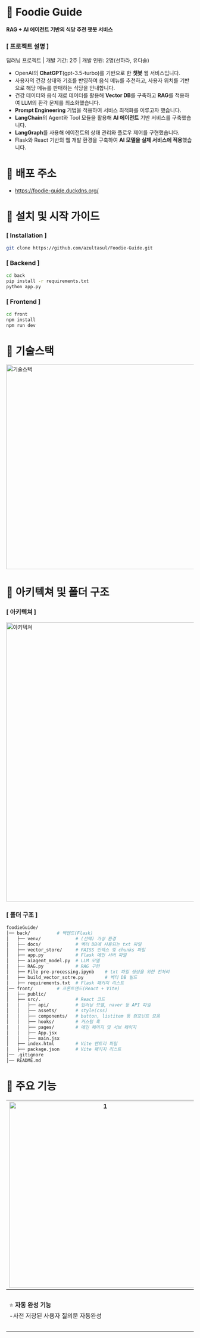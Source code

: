 # 📍 Foodie Guide

**RAG + AI 에이전트 기반의 식당 추천 챗봇 서비스**

### [ 프로젝트 설명 ]

딥러닝 프로젝트 | 개발 기간: 2주 | 개발 인원: 2명(선하라, 유다솔)

- OpenAI의 **ChatGPT**(gpt-3.5-turbo)를 기반으로 한 **챗봇** 웹 서비스입니다.
- 사용자의 건강 상태와 기호를 반영하여 음식 메뉴를 추천하고, 사용자 위치를 기반으로 해당 메뉴를 판매하는 식당을 안내합니다.
- 건강 데이터와 음식 재료 데이터를 활용해 **Vector DB**를 구축하고 **RAG**를 적용하여 LLM의 환각 문제를 최소화했습니다.
- **Prompt Engineering** 기법을 적용하여 서비스 최적화를 이루고자 했습니다.
- **LangChain**의 Agent와 Tool 모듈을 활용해 **AI 에이전트** 기반 서비스를 구축했습니다.
- **LangGraph**를 사용해 에이전트의 상태 관리와 플로우 제어를 구현했습니다.
- Flask와 React 기반의 웹 개발 환경을 구축하여 **AI 모델을 실제 서비스에 적용**했습니다. 

# 📍 배포 주소
* https://foodie-guide.duckdns.org/

# 📍 **설치** 및 시작 가이드

### [ Installation ]

```bash
git clone https://github.com/azultasul/Foodie-Guide.git
```

### [ Backend ]

```bash
cd back
pip install -r requirements.txt
python app.py
```

### [ Frontend ]

```bash
cd front
npm install
npm run dev
```

# 📍 기술스택
<img width="550" alt="기술스택" src="https://github-production-user-asset-6210df.s3.amazonaws.com/105263749/453733112-ba82d036-c86f-41ce-9709-dbd90ce7ef00.png?X-Amz-Algorithm=AWS4-HMAC-SHA256&X-Amz-Credential=AKIAVCODYLSA53PQK4ZA%2F20250611%2Fus-east-1%2Fs3%2Faws4_request&X-Amz-Date=20250611T033949Z&X-Amz-Expires=300&X-Amz-Signature=d7f4df7f4dbc661f58eb9ae27df2fb6ab8b8a2304913bf379c2c61cbd937174e&X-Amz-SignedHeaders=host" />   

# 📍 아키텍쳐 및 폴더 구조

### [ 아키텍쳐 ]
<img width="750" alt="아키텍쳐" src="https://github-production-user-asset-6210df.s3.amazonaws.com/105263749/453732968-4ac4b2c8-0745-4172-b17b-e3004cd2699d.png?X-Amz-Algorithm=AWS4-HMAC-SHA256&X-Amz-Credential=AKIAVCODYLSA53PQK4ZA%2F20250611%2Fus-east-1%2Fs3%2Faws4_request&X-Amz-Date=20250611T034010Z&X-Amz-Expires=300&X-Amz-Signature=73053fbaaa122d8384713f33688e3d55a8479e1c74739959dfe6cf3fcee79e94&X-Amz-SignedHeaders=host" />

### [ 폴더 구조 ]

```bash
foodieGuide/
│── back/          # 백엔드(Flask)
│   ├── venv/             # (선택) 가상 환경
│   ├── docs/             # 벡터 DB에 사용되는 txt 파일
│   ├── vector_store/     # FAISS 인덱스 및 chunks 파일
│   ├── app.py            # Flask 메인 서버 파일
│   ├── aiagent_model.py  # LLM 모델
│   ├── RAG.py            # RAG 구현
│   ├── File pre-processing.ipynb    # txt 파일 생성을 위한 전처리
│   ├── build_vector_sotre.py        # 벡터 DB 빌드
│   ├── requirements.txt  # Flask 패키지 리스트
│── front/         # 프론트엔드(React + Vite)
│   ├── public/
│   ├── src/.             # React 코드
│   │   ├── api/          # 딥러닝 모델, naver 등 API 파일
│   │   ├── assets/       # style(css)
│   │   ├── components/   # button, listitem 등 컴포넌트 모음
│   │   ├── hooks/        # 커스텀 훅
│   │   ├── pages/        # 메인 페이지 및 서브 페이지
│   │   ├── App.jsx
│   │   ├── main.jsx
│   ├── index.html        # Vite 엔트리 파일
│   ├── package.json      # Vite 패키지 리스트
│── .gitignore
│── README.md
```

# 📍 주요 기능                                                           

| <img width="500" alt="1" src="https://github.com/user-attachments/assets/0aaf5d65-94ed-465a-8de3-6503478d83b0" /> | <img width="500" alt="2" src="https://github.com/user-attachments/assets/1fafe136-8d3b-4fe5-85f1-0d968c805efc" />                                                               | <img width="500" alt="3" src="https://github.com/user-attachments/assets/af12c1fe-6f64-4c53-9cc2-30c13dabf17d" />    |
| ----------------------------------------------------------------------- | ------------------------------------------------------------------------------------------------------------------------------------------------------------------- | ------------------------------------------------------------------------------------------------------ |
| ⭐ **자동 완성 기능** <br />-사전 저장된 사용자 질의문 자동완성         | ⭐ **일반 대화 기능**<br />- 사용자와 챗봇의 일반 대화<br />⭐ **메뉴 추천 대화 기능**<br />- 사용자의 상태 기반의 식단 및 해당 식단을 제공하는 주변 식당 정보 제공 | ⭐ **지도 기능**<br />- 사용자 위치 기반의 식당 정보를 지도로 표시<br />- 지도에 표시된 식당 정보 제공 |
